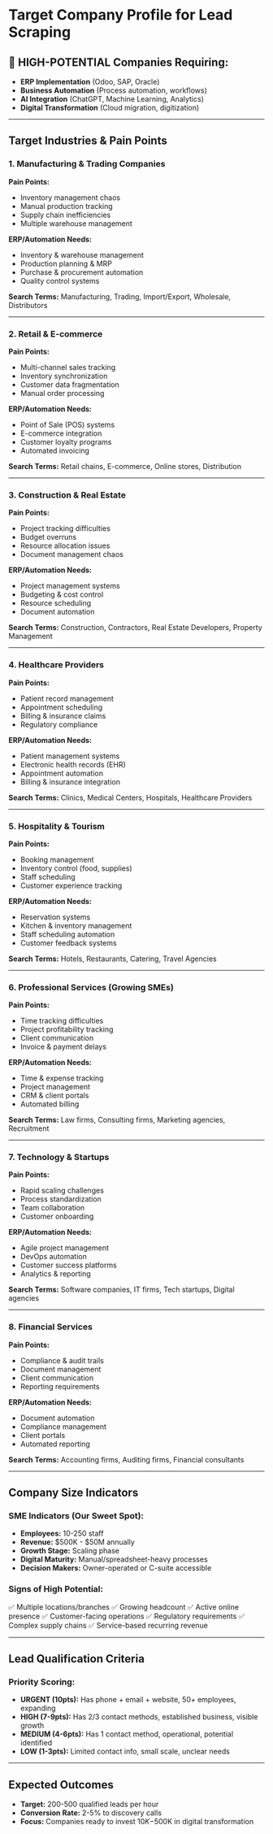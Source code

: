 # Target Company Profile for Lead Scraping

## 🎯 HIGH-POTENTIAL Companies Requiring:
- **ERP Implementation** (Odoo, SAP, Oracle)
- **Business Automation** (Process automation, workflows)
- **AI Integration** (ChatGPT, Machine Learning, Analytics)
- **Digital Transformation** (Cloud migration, digitization)

---

## Target Industries & Pain Points

### 1. **Manufacturing & Trading Companies**
**Pain Points:**
- Inventory management chaos
- Manual production tracking
- Supply chain inefficiencies
- Multiple warehouse management

**ERP/Automation Needs:**
- Inventory & warehouse management
- Production planning & MRP
- Purchase & procurement automation
- Quality control systems

**Search Terms:** Manufacturing, Trading, Import/Export, Wholesale, Distributors

---

### 2. **Retail & E-commerce**
**Pain Points:**
- Multi-channel sales tracking
- Inventory synchronization
- Customer data fragmentation
- Manual order processing

**ERP/Automation Needs:**
- Point of Sale (POS) systems
- E-commerce integration
- Customer loyalty programs
- Automated invoicing

**Search Terms:** Retail chains, E-commerce, Online stores, Distribution

---

### 3. **Construction & Real Estate**
**Pain Points:**
- Project tracking difficulties
- Budget overruns
- Resource allocation issues
- Document management chaos

**ERP/Automation Needs:**
- Project management systems
- Budgeting & cost control
- Resource scheduling
- Document automation

**Search Terms:** Construction, Contractors, Real Estate Developers, Property Management

---

### 4. **Healthcare Providers**
**Pain Points:**
- Patient record management
- Appointment scheduling
- Billing & insurance claims
- Regulatory compliance

**ERP/Automation Needs:**
- Patient management systems
- Electronic health records (EHR)
- Appointment automation
- Billing & insurance integration

**Search Terms:** Clinics, Medical Centers, Hospitals, Healthcare Providers

---

### 5. **Hospitality & Tourism**
**Pain Points:**
- Booking management
- Inventory control (food, supplies)
- Staff scheduling
- Customer experience tracking

**ERP/Automation Needs:**
- Reservation systems
- Kitchen & inventory management
- Staff scheduling automation
- Customer feedback systems

**Search Terms:** Hotels, Restaurants, Catering, Travel Agencies

---

### 6. **Professional Services (Growing SMEs)**
**Pain Points:**
- Time tracking difficulties
- Project profitability tracking
- Client communication
- Invoice & payment delays

**ERP/Automation Needs:**
- Time & expense tracking
- Project management
- CRM & client portals
- Automated billing

**Search Terms:** Law firms, Consulting firms, Marketing agencies, Recruitment

---

### 7. **Technology & Startups**
**Pain Points:**
- Rapid scaling challenges
- Process standardization
- Team collaboration
- Customer onboarding

**ERP/Automation Needs:**
- Agile project management
- DevOps automation
- Customer success platforms
- Analytics & reporting

**Search Terms:** Software companies, IT firms, Tech startups, Digital agencies

---

### 8. **Financial Services**
**Pain Points:**
- Compliance & audit trails
- Document management
- Client communication
- Reporting requirements

**ERP/Automation Needs:**
- Document automation
- Compliance management
- Client portals
- Automated reporting

**Search Terms:** Accounting firms, Auditing firms, Financial consultants

---

## Company Size Indicators

### SME Indicators (Our Sweet Spot):
- **Employees:** 10-250 staff
- **Revenue:** $500K - $50M annually
- **Growth Stage:** Scaling phase
- **Digital Maturity:** Manual/spreadsheet-heavy processes
- **Decision Makers:** Owner-operated or C-suite accessible

### Signs of High Potential:
✅ Multiple locations/branches
✅ Growing headcount
✅ Active online presence
✅ Customer-facing operations
✅ Regulatory requirements
✅ Complex supply chains
✅ Service-based recurring revenue

---

## Lead Qualification Criteria

### Priority Scoring:
- **URGENT (10pts):** Has phone + email + website, 50+ employees, expanding
- **HIGH (7-9pts):** Has 2/3 contact methods, established business, visible growth
- **MEDIUM (4-6pts):** Has 1 contact method, operational, potential identified
- **LOW (1-3pts):** Limited contact info, small scale, unclear needs

---

## Expected Outcomes
- **Target:** 200-500 qualified leads per hour
- **Conversion Rate:** 2-5% to discovery calls
- **Focus:** Companies ready to invest $10K-$500K in digital transformation

